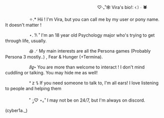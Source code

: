 ㅤㅤㅤㅤㅤㅤㅤㅤㅤㅤㅤㅤㅤㅤㅤㅤㅤㅤㅤㅤㅤㅤㅤ♡‧₊˚🕸 Vira's bio!: ‹𝟹 ∙ 🕷

ㅤㅤㅤㅤㅤㅤ✧.* Hii ! I'm Vira, but you can call me by my user or pony name. It doesn't matter !

ㅤㅤㅤㅤㅤㅤ⋆. 𐙚 ˚ I'm an 18 year old Psychology major who's trying to get through life, usually.

ㅤㅤㅤㅤㅤㅤ꩜ .ᐟ My main interests are all the Persona games (Probably Persona 3 mostly..) , Fear & Hunger (+Termina).

ㅤㅤㅤㅤㅤㅤ𝜗𝜚⋆ You are more than welcome to interact ! I don't mind cuddling or talking. You may hide me as well! 

ㅤㅤㅤㅤㅤㅤᶻ 𝗓 𐰁 If you need someone to talk to, I'm all ears! I love listening to people and helping them

ㅤㅤㅤㅤㅤㅤ˚ ༘♡ ⋆｡˚ I may not be on 24/7, but I'm always on discord. (cyber1a._)
